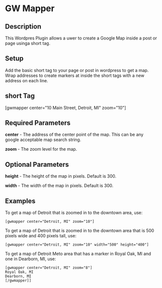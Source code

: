 GW Mapper
=========

<h2>Description</h2>

<p>
	This Wordpres Plugin allows a uwer to create a Google Map inside a post or page usinga short tag.
</p>

<h2>Setup</h2>

<p>
Add the basic short tag to your page or post in wordpress to get a map. Wrap addresses to create markers at inside the short tags with a new address on each line.
</p>

<h2>short Tag</h2>

<p>
[gwmapper center="10 Main Street, Detroit, MI" zoom="10"]
</p>

<h2>Required Parameters</h2>

<p>
<b>center</b> - The address of the center point of the map. This can be any google acceptable map search string.
</p>

<p>
<b>zoom</b> - The zoom level for the map.
</p>

<h2>Optional Parameters</h2>

<p>
<b>height</b> - The height of the map in pixels. Default is 300.
</p>

<p>
<b>width</b> - The width of the map in pixels. Default is 300.
</p>

<h2>Examples</h2>

<p>
To get a map of Detroit that is zoomed in to the downtown area, use:
</p>
<p>
<code>[gwmapper center="Detroit, MI" zoom="10"]</code>
</p>

<p>
To get a map of Detroit that is zoomed in to the downtown area that is 500 pixels wide and 400 pixels tall, use:
</p>
<p>
<code>[gwmapper center="Detroit, MI" zoom="10" width="500" height="400"]</code>
</p>

<p>
To get a map of Detroit Meto area that has a marker in Royal Oak, MI and one in Dearborn, MI, use:
</p>
<p>
<code>[gwmapper center="Detroit, MI" zoom="8"]
Royal Oak, MI
Dearborn, MI
[/gwmapper]]
</code>
</p>



